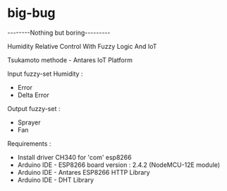 # big-bug
--------Nothing but boring---------

Humidity Relative Control With Fuzzy Logic And IoT

Tsukamoto methode - Antares IoT Platform

Input fuzzy-set Humidity :
- Error
- Delta Error

Output fuzzy-set :
- Sprayer
- Fan

Requirements :
- Install driver CH340 for 'com' esp8266
- Arduino IDE - ESP8266 board version : 2.4.2 (NodeMCU-12E module)
- Arduino IDE - Antares ESP8266 HTTP Library
- Arduino IDE - DHT Library
